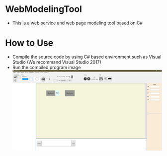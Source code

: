 # WebModelingTool

* This is a web service and web page modeling tool based on C#

# How to Use

* Compile the source code by using C# based environment such as Visual Studio (We recommand Visual Studio 2017)
* Run the compiled program image
![Alt text](/web.PNG)

